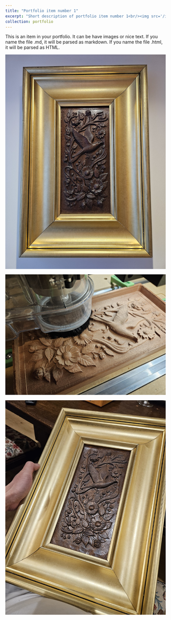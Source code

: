 ```yaml
---
title: "Portfolio item number 1"
excerpt: "Short description of portfolio item number 1<br/><img src='/images/gallery/birds_1.jpg'>"
collection: portfolio
---
```


This is an item in your portfolio. It can be have images or nice text. If you name the file .md, it will be parsed as markdown. If you name the file .html, it will be parsed as HTML. 

![alt text](/images/gallery/birds_1.jpg "Title")

![alt text](/images/gallery/birds_2.jpg "Title")

![alt text](/images/gallery/birds_3.jpg "Title")

